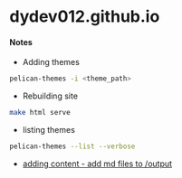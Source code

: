 # dydev012.github.io

#### Notes
* Adding themes
```bash
pelican-themes -i <theme_path>
```
* Rebuilding site
```bash
make html serve
```

* listing themes
```bash
pelican-themes --list --verbose
```

* [adding content - add md files to /output](https://docs.getpelican.com/en/latest/quickstart.html#create-an-article)